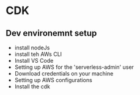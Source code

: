 # CDK

## Dev environemnt setup

- install nodeJs
- install teh AWs CLI
- Install VS Code
- Setting up AWS for the 'serverless-admin' user
- Download credentials on your machine
- Setting up AWS configurations
- Install the cdk
